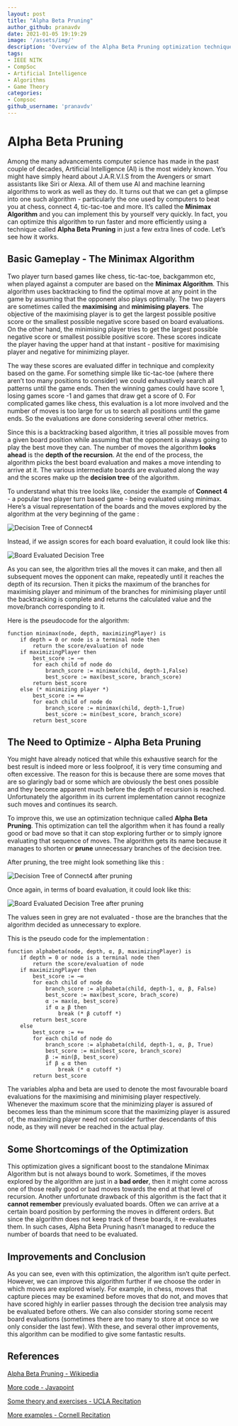 ```yaml
---
layout: post
title: "Alpha Beta Pruning"
author_github: pranavdv
date: 2021-01-05 19:19:29
image: '/assets/img/'
description: 'Overview of the Alpha Beta Pruning optimization technique on regular Minimax'
tags:
- IEEE NITK
- CompSoc
- Artificial Intelligence
- Algorithms
- Game Theory
categories:
- Compsoc
github_username: 'pranavdv'
---
```

# Alpha Beta Pruning

Among the many advancements computer science has made in the past couple of decades, Artificial Intelligence (AI) is the most widely known. You might have simply heard about J.A.R.V.I.S from the Avengers or smart assistants like Siri or Alexa. All of them use AI and machine learning algorithms to work as well as they do. It turns out that we can get a glimpse into one such algorithm - particularly the one used by computers to beat you at chess, connect 4, tic-tac-toe and more. It’s called the **Minimax Algorithm** and you can implement this by yourself very quickly. In fact, you can optimize this algorithm to run faster and more efficiently using a technique called **Alpha Beta Pruning** in just a few extra lines of code. Let’s see how it works. 

## Basic Gameplay - The Minimax Algorithm
Two player turn based games like chess, tic-tac-toe, backgammon etc, when played against a computer are based on the **Minimax Algorithm**. This algorithm uses backtracking to find the optimal move at any point in the game by assuming that the opponent also plays optimally. The two players are sometimes called the **maximising** and **minimising players**. The objective of the maximising player is to get the largest possible positive score or the smallest possible negative score based on board evaluations. On the other hand, the minimising player tries to get the largest possible negative score or smallest possible positive score. These scores indicate the player having the upper hand at that instant - positive for maximising player and negative for minimizing player.

The way these scores are evaluated differ in technique and complexity based on the game. For something simple like tic-tac-toe (where there aren’t too many positions to consider) we could exhaustively search all patterns until the game ends. Then the winning games could have score 1, losing games score -1 and games that draw get a score of 0. For complicated games like chess, this evaluation is a lot more involved and the number of moves is too large for us to search all positions until the game ends. So the evaluations are done considering several other metrics.  

Since this is a backtracking based algorithm, it tries all possible moves from a given board position while assuming that the opponent is always going to play the best move they can. The number of moves the algorithm **looks ahead** is the **depth of the recursion**. At the end of the process, the algorithm picks the best board evaluation and makes a move intending to arrive at it. The various intermediate boards are evaluated along the way and the scores make up the **decision tree** of the algorithm.

To understand what this tree looks like, consider the example of **Connect 4** - a popular two player turn based game - being evaluated using minimax. Here’s a visual representation of the boards and the moves explored by the algorithm at the very beginning of the game :

![Decision Tree of Connect4](/assets/img/Alpha-Beta-Pruning/Connect4_Minimax.png) 

Instead, if we assign scores for each board evaluation, it could look like this:

![Board Evaluated Decision Tree](/assets/img/Alpha-Beta-Pruning/Decision_Tree.png) 


As you can see, the algorithm tries all the moves it can make, and then all subsequent moves the opponent can make, repeatedly until it reaches the depth of its recursion. Then it picks the maximum of the branches for maximising player and minimum of the branches for minimising player until the backtracking is complete and returns the calculated value and the move/branch corresponding to it.

Here is the pseudocode for the algorithm:
```
function minimax(node, depth, maximizingPlayer) is
    if depth = 0 or node is a terminal node then
        return the score/evaluation of node
    if maximizingPlayer then
        best_score := −∞
        for each child of node do
            branch_score := minimax(child, depth-1,False)
            best_score := max(best_score, branch_score)
        return best_score
    else (* minimizing player *)
        best_score := +∞
        for each child of node do
            branch_score := minimax(child, depth-1,True)
            best_score := min(best_score, branch_score)
        return best_score
```


## The Need to Optimize - Alpha Beta Pruning
You might have already noticed that while this exhaustive search for the best result is indeed more or less foolproof, it is very time consuming and often excessive. The reason for this is because there are some moves that are so glaringly bad or some which are obviously the best ones possible and they become apparent much before the depth of recursion is reached. Unfortunately the algorithm in its current implementation cannot recognize such moves and continues its search.

To improve this, we use an optimization technique called **Alpha Beta Pruning**. This optimization can tell the algorithm when it has found a really good or bad move so that it can stop exploring further or to simply ignore evaluating that sequence of moves. The algorithm gets its name because it manages to shorten or **prune** unnecessary branches of the decision tree. 

After pruning, the tree might look something like this :

![Decision Tree of Connect4 after pruning](/assets/img/Alpha-Beta-Pruning/Connect4_Pruned.png) 


Once again, in terms of board evaluation, it could look like this:

![Board Evaluated Decision Tree after pruning](/assets/img/Alpha-Beta-Pruning/Pruned_tree.png) 

The values seen in grey are not evaluated - those are the branches that the algorithm decided as unnecessary to explore. 

This is the pseudo code for the implementation :
```
function alphabeta(node, depth, α, β, maximizingPlayer) is
    if depth = 0 or node is a terminal node then
        return the score/evaluation of node
    if maximizingPlayer then
        best_score := −∞
        for each child of node do
            branch_score := alphabeta(child, depth-1, α, β, False)
            best_score := max(best_score, brach_score)
            α := max(α, best_score)
            if α ≥ β then
                break (* β cutoff *)
        return best_score
    else
        best_score := +∞
        for each child of node do
            branch_score := alphabeta(child, depth-1, α, β, True)
            best_score := min(best_score, branch_score)
            β := min(β, best_score)
            if β ≤ α then
                break (* α cutoff *)
        return best_score
```

The variables alpha and beta are used to denote the most favourable board evaluations for the maximising and minimising player respectively. Whenever the maximum score that the minimizing player is assured of becomes less than the minimum score that the maximizing player is assured of, the maximizing player need not consider further descendants of this node, as they will never be reached in the actual play.

## Some Shortcomings of the Optimization
This optimization gives a significant boost to the standalone Minimax Algorithm but is not always bound to work. Sometimes, if the moves explored by the algorithm are just in a **bad order**, then it might come across one of those really good or bad moves towards the end at that level of recursion. Another unfortunate drawback of this algorithm is the fact that it **cannot remember** previously evaluated boards. Often we can arrive at a certain board position by performing the moves in different orders. But since the algorithm does not keep track of these boards, it re-evaluates them. In such cases, Alpha Beta Pruning hasn’t managed to reduce the number of boards that need to be evaluated. 

## Improvements and Conclusion
As you can see, even with this optimization, the algorithm isn’t quite perfect. However, we can improve this algorithm further if we choose the order in which moves are explored wisely. For example, in chess, moves that capture pieces may be examined before moves that do not, and moves that have scored highly in earlier passes through the decision tree analysis may be evaluated before others. We can also consider storing some recent board evaluations (sometimes there are too many to store at once so we only consider the last few). With these, and several other improvements, this algorithm can be modified to give some fantastic results. 

## References
[Alpha Beta Pruning - Wikipedia](https://en.wikipedia.org/wiki/Alpha%E2%80%93beta_pruning)

[More code - Javapoint](https://www.javatpoint.com/ai-alpha-beta-pruning)

[Some theory and exercises - UCLA Recitation](http://web.cs.ucla.edu/~rosen/161/notes/alphabeta.html)

[More examples - Cornell Recitation](https://www.cs.cornell.edu/courses/cs312/2002sp/lectures/rec21.htm)